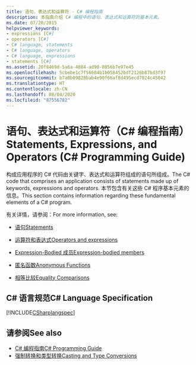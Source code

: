 ```yaml
---
title: 语句、表达式和运算符 - C# 编程指南
description: 本指南介绍 C# 编程中的语句、表达式和运算符的基本元素。
ms.date: 07/20/2015
helpviewer_keywords:
- expressions [C#]
- operators [C#]
- C# language, statements
- C# language, operators
- C# language, expressions
- statements [C#]
ms.assetid: 20f8469d-5a6a-4084-ad90-0856b7e97e45
ms.openlocfilehash: 5cbebe1c7f56604b1b058452bdf2126b87bd3f97
ms.sourcegitcommit: b7a8b09828bab4e90f66af8d495ecd7024c45042
ms.translationtype: HT
ms.contentlocale: zh-CN
ms.lasthandoff: 08/04/2020
ms.locfileid: "87556782"
---
```

# <a name="statements-expressions-and-operators-c-programming-guide"></a><span data-ttu-id="f4fcc-103">语句、表达式和运算符（C# 编程指南）</span><span class="sxs-lookup"><span data-stu-id="f4fcc-103">Statements, Expressions, and Operators (C# Programming Guide)</span></span>

<span data-ttu-id="f4fcc-104">构成应用程序的 C# 代码由关键字、表达式和运算符组成的语句所组成。</span><span class="sxs-lookup"><span data-stu-id="f4fcc-104">The C# code that comprises an application consists of statements made up of keywords, expressions and operators.</span></span> <span data-ttu-id="f4fcc-105">本节包含有关这些 C# 程序基本元素的信息。</span><span class="sxs-lookup"><span data-stu-id="f4fcc-105">This section contains information regarding these fundamental elements of a C# program.</span></span>

 <span data-ttu-id="f4fcc-106">有关详情，请参阅：</span><span class="sxs-lookup"><span data-stu-id="f4fcc-106">For more information, see:</span></span>

- [<span data-ttu-id="f4fcc-107">语句</span><span class="sxs-lookup"><span data-stu-id="f4fcc-107">Statements</span></span>](statements.md)

- [<span data-ttu-id="f4fcc-108">运算符和表达式</span><span class="sxs-lookup"><span data-stu-id="f4fcc-108">Operators and expressions</span></span>](../../language-reference/operators/index.md)

- [<span data-ttu-id="f4fcc-109">Expression-Bodied 成员</span><span class="sxs-lookup"><span data-stu-id="f4fcc-109">Expression-bodied members</span></span>](expression-bodied-members.md)

- [<span data-ttu-id="f4fcc-110">匿名函数</span><span class="sxs-lookup"><span data-stu-id="f4fcc-110">Anonymous Functions</span></span>](anonymous-functions.md)

- [<span data-ttu-id="f4fcc-111">相等比较</span><span class="sxs-lookup"><span data-stu-id="f4fcc-111">Equality Comparisons</span></span>](equality-comparisons.md)

## <a name="c-language-specification"></a><span data-ttu-id="f4fcc-112">C# 语言规范</span><span class="sxs-lookup"><span data-stu-id="f4fcc-112">C# Language Specification</span></span>

[!INCLUDE[CSharplangspec](~/includes/csharplangspec-md.md)]

## <a name="see-also"></a><span data-ttu-id="f4fcc-113">请参阅</span><span class="sxs-lookup"><span data-stu-id="f4fcc-113">See also</span></span>

- [<span data-ttu-id="f4fcc-114">C# 编程指南</span><span class="sxs-lookup"><span data-stu-id="f4fcc-114">C# Programming Guide</span></span>](../index.md)
- [<span data-ttu-id="f4fcc-115">强制转换和类型转换</span><span class="sxs-lookup"><span data-stu-id="f4fcc-115">Casting and Type Conversions</span></span>](../types/casting-and-type-conversions.md)
